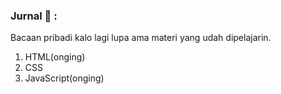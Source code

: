 ### Jurnal 📖 :
Bacaan pribadi kalo lagi lupa ama materi yang udah dipelajarin.


1. HTML(onging)
2. <a style="text-decoration: none;" href="CSS/css-list.html">CSS</a>
3. JavaScript(onging)

